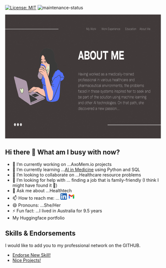 [![License: MIT](https://img.shields.io/badge/License-MIT-green.svg)](https://opensource.org/licenses/MIT) <!-- get badge from https://gist.github.com/qvil/5e3ed56c26d784e51424621119cc4028 --> ![maintenance-status](https://img.shields.io/badge/maintenance-actively--developed-brightgreen.svg) <!--get badge from https://gist.github.com/taiki-e/ad73eaea17e2e0372efb76ef6b38f17b -->

<img src='https://github.com/yxmauw/yxmauw/blob/main/logos/self_intro.gif' width='850' height='400'>

## Hi there 👋 What am I busy with now? 

* 🔭 I’m currently working on ...AxoMem.io projects
* 🌱 I’m currently learning ...[AI in Medicine](https://www.coursera.org/specializations/ai-for-medicine) using Python and SQL
* 👯 I’m looking to collaborate on ...Healthcare resource problems
* 🤔 I’m looking for help with ... finding a job that is family-friendly (I think I might have found it 🙏)
* 💬 Ask me about ...Healthtech
* 📫 How to reach me: ...
<a href='https://www.linkedin.com/in/yxmauw/'><img align='auto' src='https://github.com/yxmauw/yxmauw/blob/main/logos/linkedin_logo.png' alt='icon | LinkedIn' width='21px'/></a> 
<a href='mailto:jewelbelle@gmail.com?subject=Love%20Your%20GitHub!'><img align='auto' src='https://github.com/yxmauw/yxmauw/blob/main/logos/gmail_logo.png' alt='icon | Gmail' width='21px'/></a>
* 😄 Pronouns: ...She/Her
* ⚡ Fun fact: ...I lived in Australia for 9.5 years
* My Huggingface portfolio 

## Skills & Endorsements
I would like to add you to my professional network on the GITHUB.

* [Endorse New Skill!](https://github.com/yxmauw/yxmauw/issues/new?assignees=&labels=&template=endorsement-template.md&title=Endorse%3A+SKILL_HERE)
* [Nice Projects!](https://github.com/yxmauw/yxmauw/issues/new?assignees=&labels=&template=endorse--nice-projects-.md&title=%23%23+Project%2Fs+title+%23%23)

<!--kept for future reference-->
<!--
<a href='https://mobisoftinfotech.com/resources/blog/data-science-in-healthcare-use-cases/'><img src="https://mobisoftinfotech.com/resources/wp-content/uploads/2019/03/benefits-data-science-healthcare-blog.png" width='1000' height='200'/></a><figcaption><i>image credit: mobisoftinfotech.com</i></figcaption>-->
